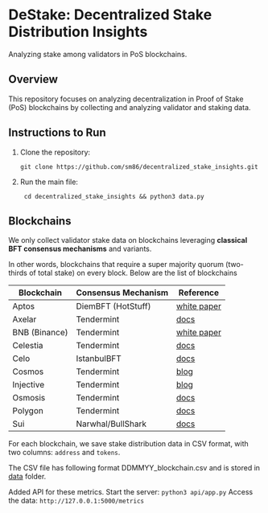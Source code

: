 # DeStake: Decentralized Stake Distribution Insights
Analyzing stake among validators in PoS blockchains.

## Overview
This repository focuses on analyzing decentralization in Proof of Stake (PoS) blockchains by collecting and analyzing validator and staking data. 

## Instructions to Run
1. Clone the repository:
   
   ``` git clone https://github.com/sm86/decentralized_stake_insights.git ```
3. Run the main file:

   ``` cd decentralized_stake_insights && python3 data.py```
## Blockchains 
We only collect validator stake data on blockchains leveraging **classical BFT consensus mechanisms** and variants. 

In other words, blockchains that require a super majority quorum (two-thirds of total stake) on every block. Below are the list of blockchains


| Blockchain      | Consensus Mechanism                | Reference |
|-----------------|------------------------------------|-----------|
| Aptos           | DiemBFT (HotStuff)       | [white paper](https://aptos.dev/aptos-white-paper/) | 
| Axelar | Tendermint | [docs](https://github.com/axelarnetwork/axelar-core/blob/main/docs/cli/axelard_tendermint_version.md)|
| BNB (Binance) | Tendermint|[white paper](https://github.com/bnb-chain/whitepaper/blob/master/WHITEPAPER.md)|
| Celestia | Tendermint | [docs](https://docs.celestia.org/learn/how-celestia-works/data-availability-layer)|
| Celo | IstanbulBFT | [docs](https://docs.celo.org/protocol/consensus) |
| Cosmos | Tendermint | [blog](https://blog.cosmos.network/tendermint-explained-bringing-bft-based-pos-to-the-public-blockchain-domain-f22e274a0fdb) |
| Injective | Tendermint | [blog](https://medium.com/@charlesace/injective-tendermint-core-a-powerful-consensus-engine-for-decentralized-finance-a1db298b0b70)|
| Osmosis | Tendermint | [docs](https://docs.osmosis.zone/overview/educate/terminology#consensus) |
| Polygon | Tendermint | [docs](https://wiki.polygon.technology/docs/pos/design/heimdall/peppermint/)|
| Sui | Narwhal/BullShark                     | [docs](https://docs.sui.io/guides/operator/validator-committee) |



For each blockchain, we save stake distribution data in CSV format, with two columns: `address` and `tokens`.

The CSV file has following format DDMMYY_blockchain.csv and is stored in [data](data/) folder. 

Added API for these metrics. Start the server:
```python3 api/app.py```
Access the data:
```http://127.0.0.1:5000/metrics```